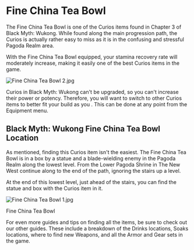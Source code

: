 # Fine China Tea Bowl

The Fine China Tea Bowl is one of the Curios items found in Chapter 3 of Black Myth: Wukong. While found along the main progression path, the Curios is actually rather easy to miss as it is in the confusing and stressful Pagoda Realm area. 

With the Fine China Tea Bowl equipped, your stamina recovery rate will moderately increase, making it easily one of the best Curios items in the game. 

![Fine China Tea Bowl 2.jpg](https://oyster.ignimgs.com/mediawiki/apis.ign.com/black-myth-wukong/5/54/Fine_China_Tea_Bowl_2.jpg)

Curios in Black Myth: Wukong can't be upgraded, so you can't increase their power or potency. Therefore, you will want to switch to other Curios items to better fit your build as you . This can be done at any point from the Equipment menu. 

## Black Myth: Wukong Fine China Tea Bowl Location

As mentioned, finding this Curios item isn't the easiest. The Fine China Tea Bowl is in a box by a statue and a blade-wielding enemy in the Pagoda Realm along the lowest level. From the Lower Pagoda Shrine in The New West continue along to the end of the path, ignoring the stairs up a level. 

At the end of this lowest level, just ahead of the stairs, you can find the statue and box with the Curios item in it. 

![Fine China Tea Bowl 1.jpg](https://oyster.ignimgs.com/mediawiki/apis.ign.com/black-myth-wukong/1/1d/Fine_China_Tea_Bowl_1.jpg)

Fine China Tea Bowl

For even more guides and tips on finding all the items, be sure to check out our other guides. These include a breakdown of the Drinks locations, Soaks locations, where to find new Weapons, and all the Armor and Gear sets in the game.